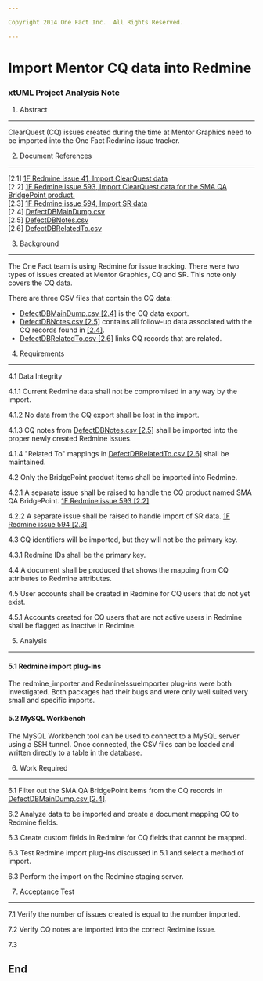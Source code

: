 ```yaml
---

Copyright 2014 One Fact Inc.  All Rights Reserved.

---
```


# Import Mentor CQ data into Redmine
### xtUML Project Analysis Note

1. Abstract
-----------
ClearQuest (CQ) issues created during the time at Mentor Graphics need to be
imported into the One Fact Redmine issue tracker.


2. Document References
----------------------
[2.1] [1F Redmine issue 41, Import ClearQuest data][ref1]  
[2.2] [1F Redmine issue 593, Import ClearQuest data for the SMA QA BridgePoint product.][ref2]  
[2.3] [1F Redmine issue 594, Import SR data][ref3]  
[2.4] [DefectDBMainDump.csv][ref4]  
[2.5] [DefectDBNotes.csv][ref5]  
[2.6] [DefectDBRelatedTo.csv][ref6]

[ref1]: https://support.onefact.net/redmine/issues/41
[ref2]: https://support.onefact.net/redmine/issues/593
[ref3]: https://support.onefact.net/redmine/issues/594
[ref4]: https://drive.google.com/open?id=0Bw01o4iXr5Fuc1h4S2hPeEF4VWM&authuser=0
[ref5]: https://drive.google.com/open?id=0Bw01o4iXr5FuQTFjZWctWE1yNlU&authuser=0
[ref6]: https://drive.google.com/open?id=0Bw01o4iXr5FuWmZyeUpFbzQtVFE&authuser=0


3. Background
-------------
The One Fact team is using Redmine for issue tracking.  There were two types
of issues created at Mentor Graphics, CQ and SR.  This note only covers the
CQ data.

There are three CSV files that contain the CQ data:
  * [DefectDBMainDump.csv [2.4]][ref4] is the CQ data export.  
  * [DefectDBNotes.csv [2.5]][ref5] contains all follow-up data associated with
     the CQ records found in [[2.4]][ref4].  
  * [DefectDBRelatedTo.csv [2.6]][ref6] links CQ records that are related.  


4. Requirements
---------------
4.1  Data Integrity

  4.1.1  Current Redmine data shall not be compromised in any way by the import.  

  4.1.2  No data from the CQ export shall be lost in the import.

  4.1.3  CQ notes from [DefectDBNotes.csv [2.5]][ref5] shall be imported into
    the proper newly created Redmine issues.

  4.1.4  "Related To" mappings in [DefectDBRelatedTo.csv [2.6]][ref6] shall be
     maintained.

4.2  Only the BridgePoint product items shall be imported into Redmine.

  4.2.1  A separate issue shall be raised to handle the CQ product named
  SMA QA BridgePoint.  [1F Redmine issue 593 [2.2]][ref2]
    
  4.2.2  A separate issue shall be raised to handle import of SR data.
  [1F Redmine issue 594 [2.3]][ref3]

4.3  CQ identifiers will be imported, but they will not be the primary key.  

  4.3.1  Redmine IDs shall be the primary key.
  
4.4  A document shall be produced that shows the mapping from CQ attributes to
  Redmine attributes.
  
4.5  User accounts shall be created in Redmine for CQ users that do not yet
  exist.
 
  4.5.1  Accounts created for CQ users that are not active users in Redmine
  shall be flagged as inactive in Redmine.


5. Analysis
-----------
#### 5.1  Redmine import plug-ins
The redmine_importer and RedmineIssueImporter plug-ins were both investigated.
Both packages had their bugs and were only well suited very small and specific
imports.

#### 5.2  MySQL Workbench
The MySQL Workbench tool can be used to connect to a MySQL server using a
SSH tunnel.  Once connected, the CSV files can be loaded and written directly
to a table in the database.


6. Work Required
----------------
6.1  Filter out the SMA QA BridgePoint items from the CQ records in
  [DefectDBMainDump.csv [2.4]][ref4].  

6.2  Analyze data to be imported and create a document mapping CQ to Redmine
  fields.

6.3  Create custom fields in Redmine for CQ fields that cannot be mapped.

6.3  Test Redmine import plug-ins discussed in 5.1 and select a method of
  import.

6.3  Perform the import on the Redmine staging server.


7. Acceptance Test
------------------
7.1  Verify the number of issues created is equal to the number imported.

7.2  Verify CQ notes are imported into the correct Redmine issue. 

7.3  

End
---

